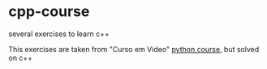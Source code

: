# cpp-course
several exercises to learn c++

This exercises are taken from "Curso em Video" [python course](https://www.youtube.com/watch?v=S9uPNppGsGo&list=PLvE-ZAFRgX8hnECDn1v9HNTI71veL3oW0), but solved on c++
